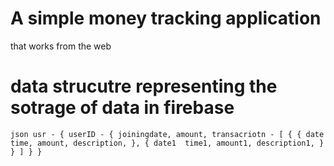 # A simple money tracking application 
that works from the web

# data strucutre representing the sotrage of data in firebase
`json
  usr - {
   userID - {
     joiningdate,
     amount,
     transacriotn - [
     {
     { date 
     time,
     amount,
     description, },
     { date1 
     time1,
     amount1,
     description1, }
     }
     ]
   }
  }
`
